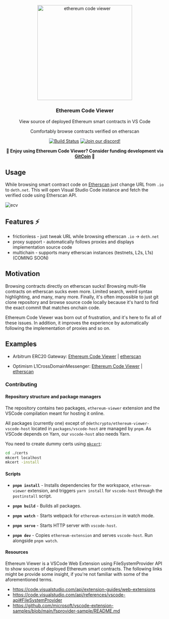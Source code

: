 <p align="center">
  <img src="https://github.com/dethcrypto/ethereum-code-viewer/blob/main/docs/logo.png?raw=true" width="300" alt="ethereum code viewer">
  <h3 align="center">Ethereum Code Viewer</h3>
  <p align="center">View source of deployed Ethereum smart contracts in VS Code</p>
  <p align="center">Comfortably browse contracts verified on etherscan</p>

  <p align="center">
    <a href="https://github.com/dethcrypto/ethereum-code-viewer/actions"><img alt="Build Status" src="https://github.com/dethcrypto/ethereum-code-viewer/actions/workflows/ci.yml/badge.svg"></a>
    <a href="https://discord.gg/wQDkeDgzgv"><img alt="Join our discord!" src="https://img.shields.io/discord/895381864922091630.svg?color=7289da&label=deth&logo=discord&style=flat-square"></a>
  </p>
  
  <p align="center">
    <strong>💸 Enjoy using Ethereum Code Viewer? Consider funding development via <a href="https://gitcoin.co/grants/4038/deth-typechain">GitCoin</a> 💸</strong>
  </p>
</p>

## Usage

While browsing smart contract code on [Etherscan](https://etherscan.io/) just change URL from `.io` to `deth.net`. This will open Visual Studio Code instance and fetch the verified code using Etherscan API.

![ecv](https://user-images.githubusercontent.com/1814312/146108385-6fa50ae7-14a5-45b2-be3d-201d22409cf7.gif)

## Features ⚡

- frictionless - just tweak URL while browsing etherscan `.io` -> `deth.net`
- proxy support - automatically follows proxies and displays implementation source code
- multichain - supports many etherscan instances (testnets, L2s, L1s) (COMING SOON)

## Motivation

Browsing contracts directly on etherscan sucks! Browsing multi-file contracts on etherscan sucks even more. Limited search, weird syntax highlighting, and many, many more. Finally, it's often impossible to just git clone repository and browse source code locally because it's hard to find the exact commit that matches onchain code.

Ethereum Code Viewer was born out of frustration, and it's here to fix all of these issues. In addition, it improves the experience by automatically following the implementation of proxies and so on.

## Examples

- Arbitrum ERC20 Gateway: [Ethereum Code Viewer](https://etherscan.deth.net/address/0xa3a7b6f88361f48403514059f1f16c8e78d60eec#code) | [etherscan](https://etherscan.io/address/0xa3a7b6f88361f48403514059f1f16c8e78d60eec#code)

- Optimism L1CrossDomainMessenger: [Ethereum Code Viewer](https://etherscan.deth.net/address/0x25ace71c97b33cc4729cf772ae268934f7ab5fa1#code) | [etherscan](https://etherscan.io/address/0x25ace71c97b33cc4729cf772ae268934f7ab5fa1#code)

### Contributing

#### Repository structure and package managers

The repository contains two packages, `ethereum-viewer` extension and the VSCode compilation meant for hosting it online.

All packages (currently one) except of `@dethcrypto/ethereum-viewer-vscode-host` located in `packages/vscode-host` are managed by `pnpm`.
As VSCode depends on Yarn, our `vscode-host` also needs Yarn.

You need to create dummy certs using [`mkcert`](https://github.com/FiloSottile/mkcert):

```sh
cd ./certs
mkcert localhost
mkcert -install
```

#### Scripts

- **`pnpm install`** - Installs dependencies for the workspace, `ethereum-viewer` extension, and triggers `yarn install` for `vscode-host` through the `postinstall` script.

- **`pnpm build`** - Builds all packages.

- **`pnpm watch`** - Starts webpack for `ethereum-extension` in watch mode.

- **`pnpm serve`** - Starts HTTP server with `vscode-host`.

- **`pnpm dev`** - Copies `ethereum-extension` and serves `vscode-host`. Run alongside `pnpm watch`.

#### Resources

Ethereum Viewer is a VSCode Web Extension using FileSystemProvider API to show sources of deployed Ethereum smart contracts.
The following links might be provide some insight, if you're not familiar with some of the aforementioned terms.

- https://code.visualstudio.com/api/extension-guides/web-extensions
- https://code.visualstudio.com/api/references/vscode-api#FileSystemProvider
- https://github.com/microsoft/vscode-extension-samples/blob/main/fsprovider-sample/README.md
